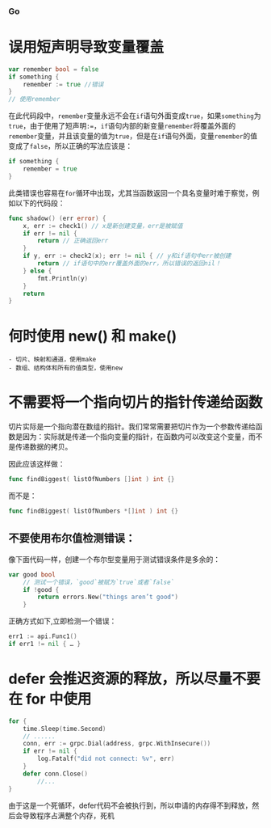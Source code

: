 ### Go
# 误用短声明导致变量覆盖

```go
var remember bool = false
if something {
    remember := true //错误
}
// 使用remember
```

在此代码段中，`remember`变量永远不会在`if`语句外面变成`true`，如果`something`为`true`，由于使用了短声明`:=`，`if`语句内部的新变量`remember`将覆盖外面的`remember`变量，并且该变量的值为`true`，但是在`if`语句外面，变量`remember`的值变成了`false`，所以正确的写法应该是：

```go
if something {
    remember = true
}
```

此类错误也容易在`for`循环中出现，尤其当函数返回一个具名变量时难于察觉，例如以下的代码段：

```go
func shadow() (err error) {
	x, err := check1() // x是新创建变量，err是被赋值
	if err != nil {
		return // 正确返回err
	}
	if y, err := check2(x); err != nil { // y和if语句中err被创建
		return // if语句中的err覆盖外面的err，所以错误的返回nil！
	} else {
		fmt.Println(y)
	}
	return
}
```


# 何时使用 new() 和 make()
    - 切片、映射和通道，使用make
    - 数组、结构体和所有的值类型，使用new 
	
# 不需要将一个指向切片的指针传递给函数

切片实际是一个指向潜在数组的指针。我们常常需要把切片作为一个参数传递给函数是因为：实际就是传递一个指向变量的指针，在函数内可以改变这个变量，而不是传递数据的拷贝。

因此应该这样做：
```go
func findBiggest( listOfNumbers []int ) int {}
```
而不是：
```go
func findBiggest( listOfNumbers *[]int ) int {}
```


## 不要使用布尔值检测错误：

像下面代码一样，创建一个布尔型变量用于测试错误条件是多余的：

```go
var good bool
    // 测试一个错误，`good`被赋为`true`或者`false`
    if !good {
        return errors.New("things aren’t good")
    }
```

正确方式如下,立即检测一个错误：

```go
err1 := api.Func1()
if err1 != nil { … }
```

# defer 会推迟资源的释放，所以尽量不要在 for 中使用
```go
for {
    time.Sleep(time.Second)
    // ......
    conn, err := grpc.Dial(address, grpc.WithInsecure())
    if err != nil {
        log.Fatalf("did not connect: %v", err)
    }
    defer conn.Close()
        //...
}
```
由于这是一个死循环，defer代码不会被执行到，所以申请的内存得不到释放，然后会导致程序占满整个内存，死机